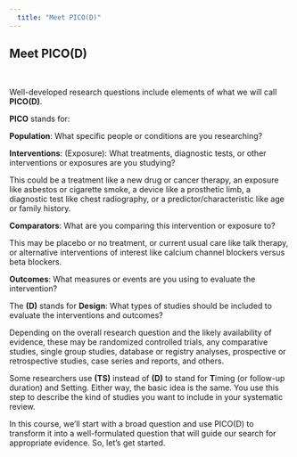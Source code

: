 ```yaml
---
  title: "Meet PICO(D)"
---
```



## Meet PICO(D)

<br>

Well-developed research questions include elements of what we will call **PICO(D)**. 

**PICO** stands for:

**Population**: What specific people or conditions are you researching?

**Interventions**: (Exposure): What treatments, diagnostic tests, or other interventions or exposures are you studying? 

This could be a treatment like a new drug or cancer therapy, an exposure like asbestos or cigarette smoke, a device like a prosthetic limb, a diagnostic test like chest radiography, or a predictor/characteristic like age or family history.

**Comparators**: What are you comparing this intervention or exposure to? 

This may be placebo or no treatment, or current usual care like talk therapy, or alternative interventions of interest like calcium channel blockers versus beta blockers.

**Outcomes**: What measures or events are you using to evaluate the intervention?  

The **(D)** stands for **Design**: What types of studies should be included to evaluate the interventions and outcomes? 

Depending on the overall research question and the likely availability of evidence, these may be randomized controlled trials, any comparative studies, single group studies, database or registry analyses, prospective or retrospective studies, case series and reports, and others. 


Some researchers use **(TS)** instead of **(D)** to stand for **T**iming (or follow-up duration) and Setting. Either way, the basic idea is the same. You use this step to describe the kind of studies you want to include in your systematic review. 

In this course, we’ll start with a broad question and use PICO(D) to transform it into a well-formulated question that will guide our search for appropriate evidence. So, let’s get started. 
